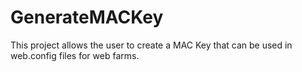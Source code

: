 # GenerateMACKey

This project allows the user to create a MAC Key that can be used in web.config files for web farms.
